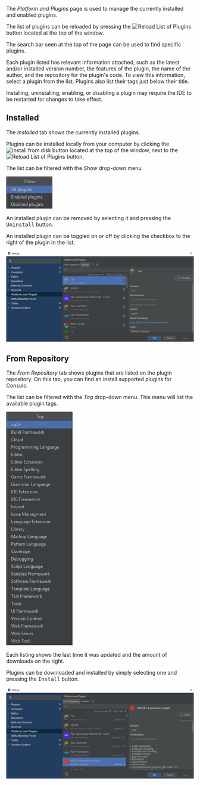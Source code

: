 The *Platform and Plugins* page is used to manage the currently installed and enabled plugins.

The list of plugins can be reloaded by pressing the
<img src="../images/reload_button.png" alt="Reload List of Plugins"/> button located at the top of the window.

The search bar seen at the top of the page can be used to find specific plugins.

Each plugin listed has relevant information attached, such as the latest and/or installed version number, the features of the plugin,
the name of the author, and the repository for the plugin's code.
To view this information, select a plugin from the list.
Plugins also list their tags just below their title.

Installing, uninstalling, enabling, or disabling a plugin may require the IDE to be restarted for changes to take effect.

## Installed

The *Installed* tab shows the currently installed plugins.

Plugins can be installed locally from your computer by clicking the
<img src="../images/install_button.png" alt="install from disk"/> button located at the top of the
window, next to the <img src="../images/reload_button.png" alt="Reload List of Plugins"/> button.

The list can be filtered with the *Show* drop-down menu.

![Installed Plugins Page](images/installed.show_menu.png)

An installed plugin can be removed by selecting it and pressing the <kbd>Uninstall</kbd> button.

An installed plugin can be toggled on or off by clicking the checkbox to the right of the plugin in the list.

![Installed Plugins Page](images/installed.png)

## From Repository

The *From Repository* tab shows plugins that are listed on the plugin repository.
On this tab, you can find an install supported plugins for Consulo.

The list can be filtered with the *Tag* drop-down menu. This menu will list the available plugin tags.

![Plugin Repository Page](images/repository.tag_menu.png)

Each listing shows the last time it was updated and the amount of downloads on the right.

Plugins can be downloaded and installed by simply selecting one and pressing the <kbd>Install</kbd> button.

![Plugin Repository Page](images/repository.png)

